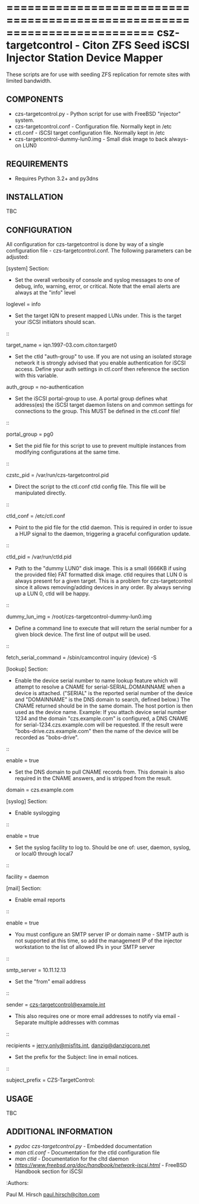 =========================================================================
 csz-targetcontrol - Citon ZFS Seed iSCSI Injector Station Device Mapper 
=========================================================================

These scripts are for use with seeding ZFS replication for remote sites with
limited bandwidth.


COMPONENTS
----------

* czs-targetcontrol.py - Python script for use with FreeBSD "injector" system.
* czs-targetcontrol.conf - Configuration file.  Normally kept in /etc
* ctl.conf - iSCSI target configuration file.  Normally kept in /etc
* czs-targetcontrol-dummy-lun0.img - Small disk image to back always-on LUN0

REQUIREMENTS
------------

* Requires Python 3.2+ and py3dns


INSTALLATION
------------

TBC


CONFIGURATION
-------------

All configuration for czs-targetcontrol is done by way of a single configuration
file - czs-targetcontrol.conf.   The following parameters can be adjusted:

[system] Section:

* Set the overall verbosity of console and syslog messages to one of debug, info, warning, error, or critical.  Note that the email alerts are always at the "info" level

 loglevel = info

* Set the target IQN to present mapped LUNs under.  This is the target your iSCSI initiators should scan. 

::

 target_name = iqn.1997-03.com.citon:target0

* Set the ctld "auth-group" to use.  If you are not using an isolated storage network it is strongly advised that you enable authentication for iSCSI access. Define your auth settings in ctl.conf then reference the section with this variable.

 auth_group = no-authentication

* Set the iSCSI portal-group to use.  A portal group defines what address(es) the iSCSI target daemon listens on and common settings for connections to the group.  This MUST be defined in the ctl.conf file!

::

 portal_group = pg0

* Set the pid file for this script to use to prevent multiple instances from modifying configurations at the same time.

::

 czstc_pid = /var/run/czs-targetcontrol.pid

* Direct the script to the ctl.conf ctld config file.  This file will be manipulated directly.

::

 ctld_conf = /etc/ctl.conf

* Point to the pid file for the ctld daemon.  This is required in order to issue a HUP signal to the daemon, triggering a graceful configuration update.

::

 ctld_pid = /var/run/ctld.pid

* Path to the "dummy LUN0" disk image.  This is a small (666KB if using the provided file) FAT formatted disk image.  ctld requires that LUN 0 is always present for a given target.  This is a problem for czs-targetcontrol since it allows removing/adding devices in any order.  By always serving up a LUN 0, ctld will be happy.

::

 dummy_lun_img = /root/czs-targetcontrol-dummy-lun0.img

* Define a command line to execute that will return the serial number for a given block device.  The first line of output will be used.

::

 fetch_serial_command = /sbin/camcontrol inquiry {device} -S


[lookup] Section:

* Enable the device serial number to name lookup feature which will attempt to resolve a CNAME for serial-SERIAL.DOMAINNAME when a device is attached.  ("SERIAL" is the reported serial number of the device and "DOMAINNAME" is the DNS domain to search, defined below.)  The CNAME returned should be in the same domain.  The host portion is then used as the device name.  Example: If you attach device serial number 1234 and the domain "czs.example.com" is configured, a DNS CNAME for serial-1234.czs.example.com will be requested.  If the result were "bobs-drive.czs.example.com" then the name of the device will be recorded as "bobs-drive".

::

 enable = true

* Set the DNS domain to pull CNAME records from.  This domain is also required in the CNAME answers, and is stripped from the result.

 domain = czs.example.com
 


[syslog] Section:

* Enable syslogging

::

 enable = true

* Set the syslog facility to log to.  Should be one of: user, daemon, syslog, or local0 through local7

::

 facility = daemon


[mail] Section:

* Enable email reports

::

 enable = true

* You must configure an SMTP server IP or domain name - SMTP auth is not supported at this time, so add the management IP of the injector workstation to the list of allowed IPs in your SMTP server

::

 smtp_server = 10.11.12.13

* Set the "from" email address 

::

 sender  = czs-targetcontrol@example.int

* This also requires one or more email addresses to notify via email - Separate multiple addresses with commas

::
 
 recipients = jerry.only@misfits.int, danzig@danzigcorp.net


* Set the prefix for the Subject: line in email notices.

::

 subject_prefix = CZS-TargetControl:



USAGE
-----

TBC



ADDITIONAL INFORMATION
----------------------
* *pydoc czs-targetcontrol.py* - Embedded documentation
* *man ctl.conf* - Documentation for the ctld configuration file
* *man ctld* - Documentation for the cltd daemon 
* *https://www.freebsd.org/doc/handbook/network-iscsi.html* - FreeBSD Handbook section for iSCSI




:Authors:

Paul M. Hirsch <paul.hirsch@citon.com>



